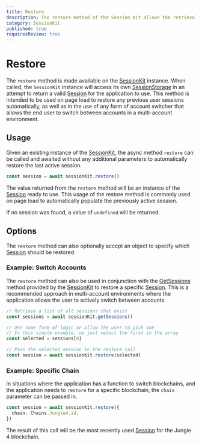 ```yaml
---
title: Restore
description: The restore method of the Session Kit allows the retrieval and use of a persisted Session between uses of an application.
category: SessionKit
published: true
requiresReview: true
---
```


# Restore

The `restore` method is made available on the [SessionKit](/docs/session-kit/session-kit-factory) instance. When called, the `SessionKit` instance will access its own [SessionStorage](/docs/session-kit/session-storage) in an attempt to return a valid [Session](/docs/session-kit/session) for the application to use. This method is intended to be used on page load to restore any previous user sessions automatically, as well as in the use of any form of account switcher that allows the end user to switch between accounts in a multi-account environment.

## Usage

Given an existing instance of the [SessionKit](/docs/session-kit/session-kit-factory), the async method `restore` can be called and awaited without any additional parameters to automatically restore the last active session.

```ts
const session = await sessionKit.restore()
```

The value returned from the `restore` method will be an instance of the [Session](/docs/session-kit/session) ready to use. This usage of the restore method is commonly used on page load to automatically populate the previously active session.

If no session was found, a value of `undefined` will be returned.

## Options

The `restore` method can also optionally accept an object to specify which [Session](/docs/session-kit/session) should be restored.

### Example: Switch Accounts

The `restore` method can also be used in conjunction with the [GetSessions](#) method provided by the [SessionKit](/docs/session-kit/session-kit-factory) to restore a specific [Session](/docs/session-kit/session). This is a recommended approach in multi-account environments where the application allows the user to actively switch between accounts.

```ts
// Retrieve a list of all sessions that exist
const sessions = await sessionKit.getSessions()

// Use some form of logic or allow the user to pick one
// In this simple example, we just select the first in the array
const selected = sessions[0]

// Pass the selected session to the restore call
const session = await sessionKit.restore(selected)
```

### Example: Specific Chain

In situations where the application has a function to switch blockchains, and the application needs to `restore` for a specific blockchain, the `chain` parameter can be passed in.

```ts
const session = await sessionKit.restore({
  chain: Chains.Jungle4.id,
})
```

The result of this call will be the most recently used [Session](/docs/session-kit/session) for the Jungle 4 blockchain.
